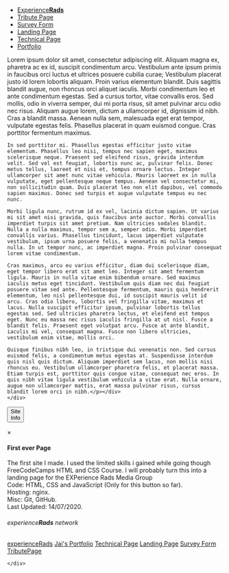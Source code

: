 <!DOCTYPE html>
<html>
<head>
<title>Experience Rads</title>
<link rel="stylesheet" href="/CSS/index.css">
</head>
<body>
      <ul class="navbar">
          <li class="logo"><a href="">Experience<strong>Rads</strong></a></li>
          <li><a href="cc_TributePage.html">Tribute Page</a></li>
          <li><a href="cc_Survey.html">Survey Form</a></li>
          <li><a href="cc_LandingPage.html">Landing Page</a></li>
          <li><a href="cc_TechnicalPage.html">Technical Page</a></li>
          <li><a href="portfolio.html">Portfolio</a></li>
      </ul>
    <div id="main">  
    <div><p>Lorem ipsum dolor sit amet, consectetur adipiscing elit. Aliquam magna ex, pharetra ac ex id, suscipit condimentum arcu. Vestibulum ante ipsum primis in faucibus orci luctus et ultrices posuere cubilia curae; Vestibulum placerat justo id lorem lobortis aliquam. Proin varius elementum blandit. Duis sagittis blandit augue, non rhoncus orci aliquet iaculis. Morbi condimentum leo et ante condimentum egestas. Sed a cursus tortor, vitae convallis eros. Sed mollis, odio in viverra semper, dui mi porta risus, sit amet pulvinar arcu odio nec risus. Aliquam augue lorem, dictum a ullamcorper id, dignissim id nibh. Cras a blandit massa. Aenean nulla sem, malesuada eget erat tempor, vulputate egestas felis. Phasellus placerat in quam euismod congue. Cras porttitor fermentum maximus.

    In sed porttitor mi. Phasellus egestas efficitur justo vitae elementum. Phasellus leo nisi, tempus nec sapien eget, maximus scelerisque neque. Praesent sed eleifend risus, gravida interdum velit. Sed vel est feugiat, lobortis nunc ac, pulvinar felis. Donec metus tellus, laoreet et nisi et, tempus ornare lectus. Integer ullamcorper sit amet nunc vitae vehicula. Mauris laoreet ex in nulla vulputate, eget pellentesque neque tempus. Aenean vel consectetur mi, non sollicitudin quam. Duis placerat leo non elit dapibus, vel commodo sapien maximus. Donec sed turpis et augue vulputate tempus eu nec nunc.
    
    Morbi ligula nunc, rutrum id ex vel, lacinia dictum sapien. Ut varius mi sit amet nisi gravida, quis faucibus ante auctor. Morbi convallis imperdiet turpis sit amet pretium. Nam ultricies sodales blandit. Nulla a nulla maximus, tempor sem a, semper odio. Morbi imperdiet convallis varius. Phasellus tincidunt, lacus imperdiet vulputate vestibulum, ipsum urna posuere felis, a venenatis mi nulla tempus nulla. In ut tempor nunc, ac imperdiet magna. Proin pulvinar consequat lorem vitae condimentum.
    
    Cras maximus, arcu eu varius efficitur, diam dui scelerisque diam, eget tempor libero erat sit amet leo. Integer sit amet fermentum ligula. Mauris in nulla vitae enim bibendum ornare. Sed maximus iaculis metus eget tincidunt. Vestibulum quis diam nec dui feugiat posuere vitae sed ante. Pellentesque fermentum, mauris quis hendrerit elementum, leo nisl pellentesque dui, id suscipit mauris velit id arcu. Cras odio libero, lobortis vel fringilla vitae, maximus et lacus. Nulla suscipit efficitur ipsum, pulvinar lobortis tellus egestas sed. Sed ultricies pharetra lectus, et eleifend est tempus eget. Nunc eu massa nec risus iaculis fringilla at ut nisl. Fusce a blandit felis. Praesent eget volutpat arcu. Fusce at ante blandit, iaculis mi vel, consequat magna. Fusce non libero ultricies, vestibulum enim vitae, mollis orci.
    
    Quisque finibus nibh leo, in tristique dui venenatis non. Sed cursus euismod felis, a condimentum metus egestas at. Suspendisse interdum quis nisl quis dictum. Aliquam imperdiet sem lacus, non mollis nisi rhoncus eu. Vestibulum ullamcorper pharetra felis, et placerat massa. Etiam turpis est, porttitor quis congue vitae, consequat nec eros. In quis nibh vitae ligula vestibulum vehicula a vitae erat. Nulla ornare, augue non ullamcorper mattis, erat massa pulvinar risus, cursus blandit lorem orci in nibh.</p></div>
    </div>
<!-- Start of Button w/ Modal Component -->
<button id="myBtn">Site<br>Info</button>
<div id="myModal" class="modal"> 
    <div class="modal-content"> <!-- Modal content -->
        <span class="close">&times;</span>
        <h4>First ever Page</h4>
        <p>The first site I made. I used the limited skills i gained while going though FreeCodeCamps HTML and CSS Course. I will probably turn this into a landing page for the EXPerience Rads Media Group<br> Code: HTML, CSS and JavaScript (Only for this button so far).<br> Hosting: nginx.<br> Misc: Git, GitHub.<br>Last Updated: 14/07/2020. </p>
    </div> 

</div> 
<!-- End of Button w/ Modal Component -->
<footer id="ER-footer">
    <h6 id="ER-footer-header">experience<strong>Rads</strong> network</h6>
    <div id="ER-footer-div">
        <a class="ER-footer-link" href="index.nginx-debian.html">experienceRads</a>
        <a class="ER-footer-link" href="cc_Portfolio.html">Jai's Portfolio</a>
        <a class="ER-footer-link" href="cc_TechnicalPage.html">Technical Page</a>
        <a class="ER-footer-link" href="cc_LandingPage.html">Landing Page</a>
        <a class="ER-footer-link" href="cc_Survey.html">Survey Form</a>
        <a class="ER-footer-link" href="cc_TributePage.html">TributePage</a>
    
    </div>
</footer>
</body>
<script>

    // Start of Button w/ Modal component
    // Get the modal
    var modal = document.getElementById("myModal");
    // Get the button that opens the modal
    var btn = document.getElementById("myBtn");
    // Get the <span> element that closes the modal
    var span = document.getElementsByClassName("close")[0];
    // When the user clicks the button, open the modal 
    btn.onclick = function() {
      modal.style.display = "block";
    }
    // When the user clicks on <span> (x), close the modal
    span.onclick = function() {
      modal.style.display = "none";
    }
    // When the user clicks anywhere outside of the modal, close it
    window.onclick = function(event) {
      if (event.target == modal) {
        modal.style.display = "none";
      }}
    // End of Button w/ Modal component

    </script>
</html>
